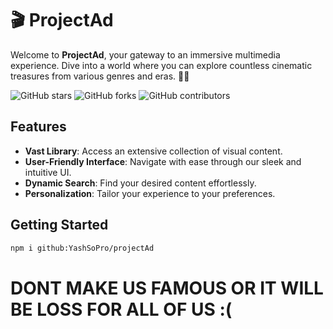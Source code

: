 # 🎬 ProjectAd

Welcome to **ProjectAd**, your gateway to an immersive multimedia experience. Dive into a world where you can explore countless cinematic treasures from various genres and eras. 🍿✨

![GitHub stars](https://img.shields.io/github/stars/YashSoPro/projectAd?style=social)
![GitHub forks](https://img.shields.io/github/forks/YashSoPro/projectAd?style=social)
![GitHub contributors](https://img.shields.io/github/contributors/YashSoPro/projectAd)

## Features

- **Vast Library**: Access an extensive collection of visual content.
- **User-Friendly Interface**: Navigate with ease through our sleek and intuitive UI.
- **Dynamic Search**: Find your desired content effortlessly.
- **Personalization**: Tailor your experience to your preferences.

## Getting Started

```bash
npm i github:YashSoPro/projectAd
```
# DONT MAKE US FAMOUS OR IT WILL BE LOSS FOR ALL OF US :(
